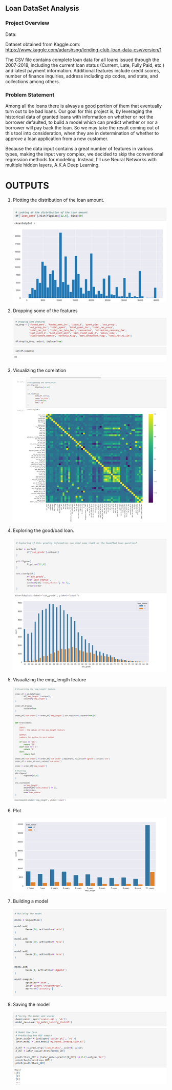 ## Loan DataSet Analysis

### Project Overview

Data:

Dataset obtained from Kaggle.com: https://www.kaggle.com/adarshsng/lending-club-loan-data-csv/version/1

The CSV file contains complete loan data for all loans issued through the 2007-2018, including the current loan status (Current, Late, Fully Paid, etc.) and latest payment information. Additional features include credit scores, number of finance inquiries, address including zip codes, and state, and collections among others.

### Problem Statement

Among all the loans there is always a good portion of them that eventually turn out to be bad loans. Our goal for this project is, by leveraging the historical data of granted loans with information on whether or not the borrower defaulted, to build a model which can predict whether or nor a borrower will pay back the loan. So we may take the result coming out of this tool into consideration, when they are in determination of whether to approve a loan application from a new customer.

Because the data input contains a great number of features in various types, making the input very complex, we decided to skip the conventional regression methods for modeling. Instead, I'll use Neural Networks with multiple hidden layers, A.K.A Deep Learning.

# OUTPUTS

1. Plotting the distribution of the loan amount.

   ![Output 1](./screenshots/1.png)

2. Dropping some of the features

   ![Output 2](./screenshots/2.png)

3. Visualizing the corelation

   ![Output 3](./screenshots/3.png)

4. Exploring the good/bad loan.

   ![Output 4](./screenshots/4.png)

5. Visualizing the emp_length feature

   ![Output 5](./screenshots/5.png)

6. Plot

   ![Output 6](./screenshots/6.png)

7. Building a model

   ![Output 8](./screenshots/8.png)

8. Saving the model

   ![Output 7](./screenshots/7.png)
